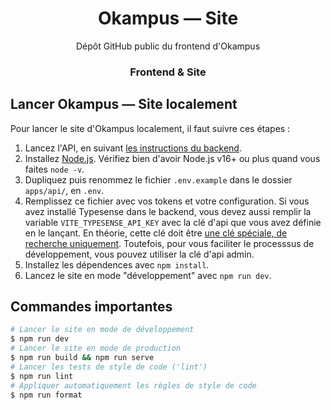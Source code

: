 <h1 align="center">Okampus — Site</h1>
<p align="center">
  Dépôt GitHub public du frontend d'Okampus
</p>

<h3 align="center">Frontend & Site</h1>

## Lancer Okampus — Site localement

Pour lancer le site d'Okampus localement, il faut suivre ces étapes :

1. Lancez l'API, en suivant [les instructions du backend].
1. Installez [Node.js]. Vérifiez bien d'avoir Node.js v16+ ou plus quand vous faites `node -v`.
1. Dupliquez puis renommez le fichier `.env.example` dans le dossier `apps/api/`, en `.env`.
1. Remplissez ce fichier avec vos tokens et votre configuration. Si vous avez installé Typesense dans le backend, vous devez aussi remplir la variable `VITE_TYPESENSE_API_KEY` avec la clé d'api que vous avez définie en le lançant. En théorie, cette clé doit être [une clé spéciale, de recherche uniquement]. Toutefois, pour vous faciliter le processsus de développement, vous pouvez utiliser la clé d'api admin.
1. Installez les dépendences avec `npm install`.
1. Lancez le site en mode "développement" avec `npm run dev`.

## Commandes importantes

```bash
# Lancer le site en mode de développement
$ npm run dev
# Lancer le site en mode de production
$ npm run build && npm run serve
# Lancer les tests de style de code ('lint')
$ npm run lint
# Appliquer automatiquement les règles de style de code
$ npm run format
```

<!-- Link Dump -->
[les instructions du backend]: ../api/README.md
[Node.js]: https://nodejs.org/en/download/
[une clé spéciale, de recherche uniquement]: https://typesense.org/docs/latest/api/api-keys.html#search-only-api-key
